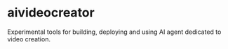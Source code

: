 # aivideocreator
Experimental tools for building, deploying and using AI agent dedicated to video creation.
